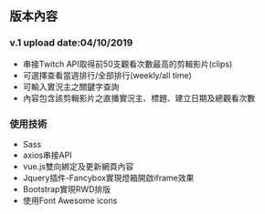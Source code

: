 ## 版本內容
### v.1 upload date:04/10/2019
- 串接Twitch API取得前50支觀看次數最高的剪輯影片(clips)
- 可選擇查看當週排行/全部排行(weekly/all time)
- 可輸入實況主之關鍵字查詢
- 內容包含該剪輯影片之直播實況主、標題、建立日期及總觀看次數

### 使用技術
- Sass
- axios串接API
- vue.js雙向綁定及更新網頁內容
- Jquery插件-Fancybox實現燈箱開啟iframe效果
- Bootstrap實現RWD排版
- 使用Font Awesome icons


